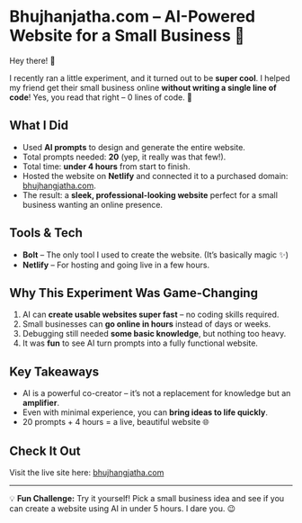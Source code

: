 # Bhujhanjatha.com – AI-Powered Website for a Small Business 🚀

Hey there! 👋

I recently ran a little experiment, and it turned out to be **super cool**. I helped my friend get their small business online **without writing a single line of code**! Yes, you read that right – 0 lines of code. 🎉

## What I Did

- Used **AI prompts** to design and generate the entire website.  
- Total prompts needed: **20** (yep, it really was that few!).  
- Total time: **under 4 hours** from start to finish.  
- Hosted the website on **Netlify** and connected it to a purchased domain: [bhujhangjatha.com](https://bhujhangjatha.com).  
- The result: a **sleek, professional-looking website** perfect for a small business wanting an online presence.

## Tools & Tech

- **Bolt** – The only tool I used to create the website. (It’s basically magic ✨)  
- **Netlify** – For hosting and going live in a few hours.

## Why This Experiment Was Game-Changing

1. AI can **create usable websites super fast** – no coding skills required.  
2. Small businesses can **go online in hours** instead of days or weeks.  
3. Debugging still needed **some basic knowledge**, but nothing too heavy.  
4. It was **fun** to see AI turn prompts into a fully functional website.

## Key Takeaways

- AI is a powerful co-creator – it’s not a replacement for knowledge but an **amplifier**.  
- Even with minimal experience, you can **bring ideas to life quickly**.  
- 20 prompts + 4 hours = a live, beautiful website 🌐

## Check It Out

Visit the live site here: [bhujhangjatha.com](https://bhujhangjatha.com)

---

💡 **Fun Challenge:** Try it yourself! Pick a small business idea and see if you can create a website using AI in under 5 hours. I dare you. 😉